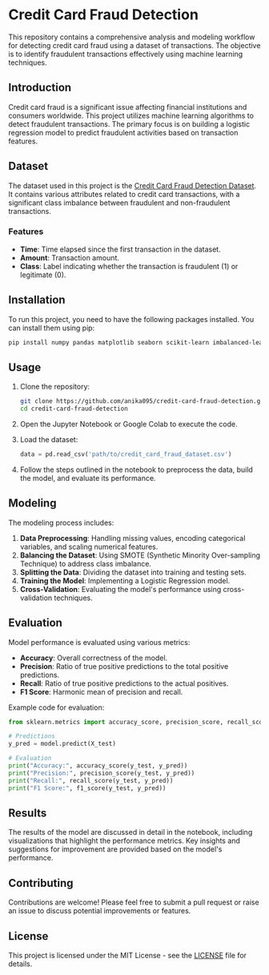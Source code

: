 # Credit Card Fraud Detection

This repository contains a comprehensive analysis and modeling workflow for detecting credit card fraud using a dataset of transactions. The objective is to identify fraudulent transactions effectively using machine learning techniques.

## Introduction

Credit card fraud is a significant issue affecting financial institutions and consumers worldwide. This project utilizes machine learning algorithms to detect fraudulent transactions. The primary focus is on building a logistic regression model to predict fraudulent activities based on transaction features.

## Dataset

The dataset used in this project is the [Credit Card Fraud Detection Dataset](https://www.kaggle.com/dalpozz/creditcard-fraud). It contains various attributes related to credit card transactions, with a significant class imbalance between fraudulent and non-fraudulent transactions.

### Features
- **Time**: Time elapsed since the first transaction in the dataset.
- **Amount**: Transaction amount.
- **Class**: Label indicating whether the transaction is fraudulent (1) or legitimate (0).

## Installation

To run this project, you need to have the following packages installed. You can install them using pip:

```bash
pip install numpy pandas matplotlib seaborn scikit-learn imbalanced-learn
```

## Usage

1. Clone the repository:
   ```bash
   git clone https://github.com/anika095/credit-card-fraud-detection.git
   cd credit-card-fraud-detection
   ```

2. Open the Jupyter Notebook or Google Colab to execute the code.

3. Load the dataset:
   ```python
   data = pd.read_csv('path/to/credit_card_fraud_dataset.csv')
   ```

4. Follow the steps outlined in the notebook to preprocess the data, build the model, and evaluate its performance.

## Modeling

The modeling process includes:

1. **Data Preprocessing**: Handling missing values, encoding categorical variables, and scaling numerical features.
2. **Balancing the Dataset**: Using SMOTE (Synthetic Minority Over-sampling Technique) to address class imbalance.
3. **Splitting the Data**: Dividing the dataset into training and testing sets.
4. **Training the Model**: Implementing a Logistic Regression model.
5. **Cross-Validation**: Evaluating the model's performance using cross-validation techniques.

## Evaluation

Model performance is evaluated using various metrics:
- **Accuracy**: Overall correctness of the model.
- **Precision**: Ratio of true positive predictions to the total positive predictions.
- **Recall**: Ratio of true positive predictions to the actual positives.
- **F1 Score**: Harmonic mean of precision and recall.

Example code for evaluation:
```python
from sklearn.metrics import accuracy_score, precision_score, recall_score, f1_score

# Predictions
y_pred = model.predict(X_test)

# Evaluation
print("Accuracy:", accuracy_score(y_test, y_pred))
print("Precision:", precision_score(y_test, y_pred))
print("Recall:", recall_score(y_test, y_pred))
print("F1 Score:", f1_score(y_test, y_pred))
```

## Results

The results of the model are discussed in detail in the notebook, including visualizations that highlight the performance metrics. Key insights and suggestions for improvement are provided based on the model's performance.

## Contributing

Contributions are welcome! Please feel free to submit a pull request or raise an issue to discuss potential improvements or features.

## License

This project is licensed under the MIT License - see the [LICENSE](LICENSE) file for details.
